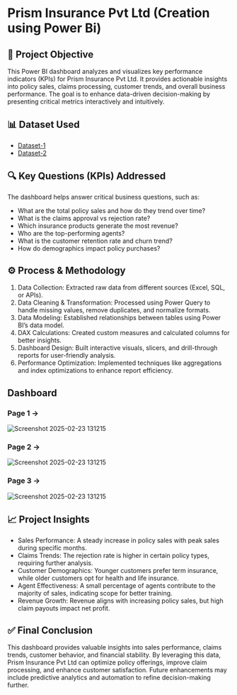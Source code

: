 
# Prism Insurance Pvt Ltd (Creation using Power Bi)

## 📌 Project Objective
This Power BI dashboard analyzes and visualizes key performance indicators (KPIs) for Prism Insurance Pvt Ltd. It provides actionable insights into policy sales, claims processing, customer trends, and overall business performance. The goal is to enhance data-driven decision-making by presenting critical metrics interactively and intuitively.

## 📊 Dataset Used
- <a href="https://github.com/Abhishek2999/Power-BI-Dashboards/blob/main/Insurance%2BCustomer%2BFeedback.xlsx">Dataset-1</a>
- <a href="https://github.com/Abhishek2999/Power-BI-Dashboards/blob/main/InsuranceData.csv">Dataset-2</a>

## 🔍 Key Questions (KPIs) Addressed
The dashboard helps answer critical business questions, such as:
-	What are the total policy sales and how do they trend over time?
-	What is the claims approval vs rejection rate?
-	Which insurance products generate the most revenue?
-	Who are the top-performing agents?
-	What is the customer retention rate and churn trend?
-	How do demographics impact policy purchases?

## ⚙️ Process & Methodology
1.	Data Collection: Extracted raw data from different sources (Excel, SQL, or APIs).
2.	Data Cleaning & Transformation: Processed using Power Query to handle missing values, remove duplicates, and normalize formats.
3.	Data Modeling: Established relationships between tables using Power BI’s data model.
4.	DAX Calculations: Created custom measures and calculated columns for better insights.
5.	Dashboard Design: Built interactive visuals, slicers, and drill-through reports for user-friendly analysis.
6.	Performance Optimization: Implemented techniques like aggregations and index optimizations to enhance report efficiency.

## Dashboard

### Page 1 ->
![Screenshot 2025-02-23 131215](https://github.com/Abhishek2999/Power-BI-Dashboards/blob/main/Page%201.png)
### Page 2 ->
![Screenshot 2025-02-23 131215](https://github.com/Abhishek2999/Power-BI-Dashboards/blob/main/Page%202.png)
### Page 3 ->
![Screenshot 2025-02-23 131215](https://github.com/Abhishek2999/Power-BI-Dashboards/blob/main/page%203.png)

## 📈 Project Insights
- Sales Performance: A steady increase in policy sales with peak sales during specific months.
-	Claims Trends: The rejection rate is higher in certain policy types, requiring further analysis.
-	Customer Demographics: Younger customers prefer term insurance, while older customers opt for health and life insurance.
-	Agent Effectiveness: A small percentage of agents contribute to the majority of sales, indicating scope for better training.
-	Revenue Growth: Revenue aligns with increasing policy sales, but high claim payouts impact net profit.

## ✅ Final Conclusion
This dashboard provides valuable insights into sales performance, claims trends, customer behavior, and financial stability. By leveraging this data, Prism Insurance Pvt Ltd can optimize policy offerings, improve claim processing, and enhance customer satisfaction. Future enhancements may include predictive analytics and automation to refine decision-making further.


